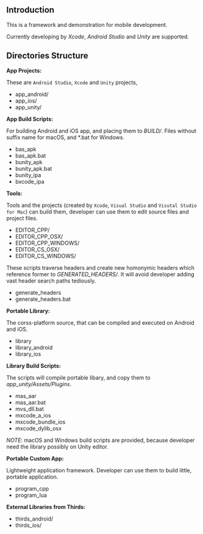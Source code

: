 ## Introduction

This is a framework and demonstration for mobile development.

Currently developing by
*Xcode*, *Android Studio* and *Unity* are supported.

## Directories Structure

**App Projects:**

These are `Android Studio`, `Xcode` and `Unity` projects,

* app_android/
* app_ios/
* app_unity/

**App Build Scripts:**

For building Android and iOS app, and placing them to *BUILD/*.
Files without suffix name for macOS, and *.bat for Windows.

* bas_apk
* bas_apk.bat
* bunity_apk
* bunity_apk.bat
* bunity_ipa
* bxcode_ipa

**Tools:**

Tools and the projects
(created by `Xcode`, `Visual Studio` and `Visutal Studio for Mac`)
can build them,
developer can use them to edit source files and project files.

* EDITOR_CPP/
* EDITOR_CPP_OSX/
* EDITOR_CPP_WINDOWS/
* EDITOR_CS_OSX/
* EDITOR_CS_WINDOWS/

These scripts traverse headers and create new homonymic headers
which reference former to *GENERATED_HEADERS/*.
It will avoid developer adding vast header search paths tediously.

* generate_headers
* generate_headers.bat

**Portable Library:**

The corss-platform source,
that can be compiled and executed on Android and iOS.

* library
* library_android
* library_ios

**Library Build Scripts:**

The scripts will compile portable libary,
and copy them to *app_unity/Assets/Plugins*.

* mas_aar
* mas_aar.bat
* mvs_dll.bat
* mxcode_a_ios
* mxcode_bundle_ios
* mxcode_dylib_osx

*NOTE*: macOS and Windows build scripts are provided,
because developer need the library possibly on Unity editor.

**Portable Custom App:**

Lightweight application framework.
Developer can use them to build little, portable application.

* program_cpp
* program_lua

**External Libraries from Thirds:**

* thirds_android/
* thirds_ios/
